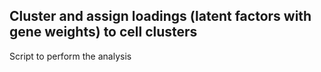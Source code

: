 ## Cluster and assign loadings (latent factors with gene weights) to cell clusters

Script to perform the analysis
